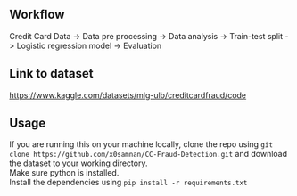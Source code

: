## Workflow
Credit Card Data -> Data pre processing -> Data analysis -> Train-test split -> Logistic regression model -> Evaluation

## Link to dataset
https://www.kaggle.com/datasets/mlg-ulb/creditcardfraud/code

## Usage
If you are running this on your machine locally, clone the repo using `git clone https://github.com/x0samnan/CC-Fraud-Detection.git` and download the dataset to your working directory.
<br />
Make sure python is installed.
<br />
Install the dependencies using `pip install -r requirements.txt`
